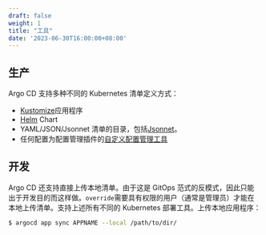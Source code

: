 ```yaml
---
draft: false
weight: 1
title: "工具"
date: '2023-06-30T16:00:00+08:00'
---
```


## 生产

Argo CD 支持多种不同的 Kubernetes 清单定义方式：

- [Kustomize](https://argo-cd.readthedocs.io/en/stable/user-guide/kustomize/)应用程序
- [Helm](https://argo-cd.readthedocs.io/en/stable/user-guide/helm/) Chart
- YAML/JSON/Jsonnet 清单的目录，包括[Jsonnet](https://argo-cd.readthedocs.io/en/stable/user-guide/jsonnet/)。
- 任何配置为配置管理插件的[自定义配置管理工具](https://argo-cd.readthedocs.io/en/stable/operator-manual/config-management-plugins/)

## 开发

Argo CD 还支持直接上传本地清单。由于这是 GitOps 范式的反模式，因此只能出于开发目的而这样做。`override`需要具有权限的用户（通常是管理员）才能在本地上传清单。支持上述所有不同的 Kubernetes 部署工具。上传本地应用程序：

```bash
$ argocd app sync APPNAME --local /path/to/dir/
```
